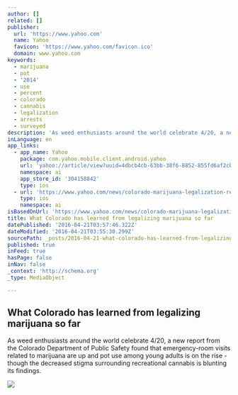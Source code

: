 ```yaml
---
author: []
related: []
publisher:
  url: 'https://www.yahoo.com'
  name: Yahoo
  favicon: 'https://www.yahoo.com/favicon.ico'
  domain: www.yahoo.com
keywords:
  - marijuana
  - pot
  - '2014'
  - use
  - percent
  - colorado
  - cannabis
  - legalization
  - arrests
  - surveyed
description: 'As weed enthusiasts around the world celebrate 4/20, a new report from the Colorado Department of Public Safety found that emergency-room visits related to marijuana are up and pot use among young adults is on the rise - though the decreased stigma surrounding recreational cannabis is blunting its findings.'
inLanguage: en
app_links:
  - app_name: Yahoo
    package: com.yahoo.mobile.client.android.yahoo
    url: 'yahoo://article/view?uuid=4dbcb4cb-63bb-38f6-8852-855fd6af2cb1&src=web'
    namespace: ai
    app_store_id: '304158842'
    type: ios
  - url: 'https://www.yahoo.com/news/colorado-marijuana-legalization-report-001321532.html'
    type: ios
    namespace: ai
isBasedOnUrl: 'https://www.yahoo.com/news/colorado-marijuana-legalization-report-001321532.html'
title: What Colorado has learned from legalizing marijuana so far
datePublished: '2016-04-21T03:57:46.322Z'
dateModified: '2016-04-21T03:55:30.299Z'
sourcePath: _posts/2016-04-21-what-colorado-has-learned-from-legalizing-marijuana-so-far.md
published: true
inFeed: true
hasPage: false
inNav: false
_context: 'http://schema.org'
_type: MediaObject

---
```

<article style=""><h1>What Colorado has learned from legalizing marijuana so far</h1><p>As weed enthusiasts around the world celebrate 4/20, a new report from the Colorado Department of Public Safety found that emergency-room visits related to marijuana are up and pot use among young adults is on the rise - though the decreased stigma surrounding recreational cannabis is blunting its findings.</p><img src="https://s.yimg.com/uu/api/res/1.2/eTk_yQtpgKOefssl7_yZLQ--/aD0zNDU2O3c9NTE4NDtzbT0xO2FwcGlkPXl0YWNoeW9u/http://l.yimg.com/os/publish-images/news/2014-01-01/ec2ae137-db31-40d4-8d49-0944e7629b76_AP791523675802_2.jpg" /></article>